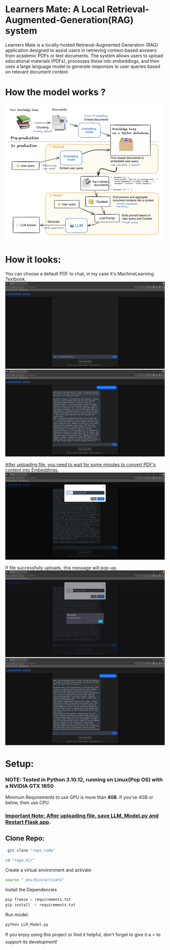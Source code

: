 # Learners Mate: A Local Retrieval-Augmented-Generation(RAG) system

Learners Mate is a locally-hosted Retrieval-Augmented Generation (RAG) application designed to assist users in retrieving context-based answers from academic PDFs or text documents.
The system allows users to upload educational materials (PDFs), processes these into embeddings, and then uses a large language model to generate responses to user queries based on relevant document context.

# How the model works ?

![flow_chart](images/FlowChart.png)

# How it looks:

You can choose a default PDF to chat, in my case it's MachineLearning Textbook.
![UI](images/UI_01.png)
![UI](images/UI_02.png)

<ins>After uploading file, you need to wait for some minutes to convert PDF's content into Embeddings.</ins>
![UI](images/UI_03.png)

If file successfully uploads, this message will pop-up.
![UI](images/UI_04.png)
![UI](images/UI_05.png)

# Setup:

### NOTE: Tested in Python 3.10.12, running on Linux(Pop OS) with a NVIDIA GTX 1650

Minimum Requirements to use GPU is more than <b>4GB</b>.
If you've 4GB or below, then use CPU.

### <ins>Important Note: After uploading file, save LLM_Model.py and Restart Flask app</ins>.

## Clone Repo:

```bash
 git clone "repo_code"

```

```bash
cd "repo_dir"
```

Create a virtual environment and activate

```bash
source "_env/bin/activate"
```

Install the Dependencies

```bash
pip freeze > requirements.txt
pip install -r requirements.txt
```

Run model:

```bash
python LLM_Model.py
```

If you enjoy using this project or find it helpful, don't forget to give it a ⭐️ to support its development!

